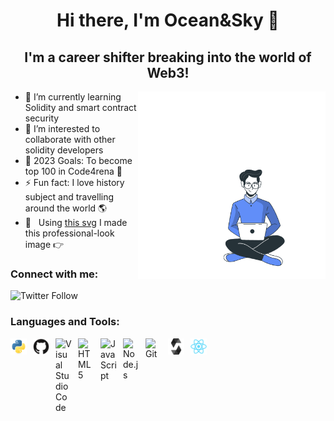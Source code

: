 #  <div align="center"> Hi there, I'm Ocean&Sky 👋 </div>
  
## <div align="center"> I'm a career shifter breaking into the world of Web3! </div>

<img src="https://github.com/bluenights004/bluenights004/blob/main/Developer%20activity.gif" width=300 align=right />

- 🌱 I’m currently learning Solidity and smart contract security 
- 👯 I’m interested to collaborate with other solidity developers
- 🥅 2023 Goals: To become top 100 in Code4rena :muscle: 
- ⚡ Fun fact: I love history subject and travelling around the world :earth_americas:
- 🎨 &nbsp; Using [this svg](https://storyset.com/illustration/javascript-frameworks/amico) I made this professional-look image 👉

### Connect with me:

![Twitter Follow](https://img.shields.io/twitter/follow/bluenights004?style=social)


### Languages and Tools:

<img align="left" alt="Python" width="26px" src="https://github.com/devicons/devicon/blob/v2.15.1/icons/python/python-original.svg" style="padding-right:10px;" />
<img align="left" alt="Github" width="26px" src="https://github.com/devicons/devicon/blob/v2.15.1/icons/github/github-original.svg" style="padding-right:10px;" />
<img align="left" alt="Visual Studio Code" width="26px" src="https://cdn.jsdelivr.net/gh/devicons/devicon/icons/vscode/vscode-original.svg" style="padding-right:10px;" />
<img align="left" alt="HTML5" width="26px" src="https://cdn.jsdelivr.net/gh/devicons/devicon/icons/html5/html5-original.svg" style="padding-right:10px;" />
<img align="left" alt="JavaScript" width="26px" src="https://cdn.jsdelivr.net/gh/devicons/devicon/icons/javascript/javascript-original.svg" style="padding-right:10px;" />
<img align="left" alt="Node.js" width="26px" src="https://cdn.jsdelivr.net/gh/devicons/devicon/icons/nodejs/nodejs-original.svg" style="padding-right:10px;" />
<img align="left" alt="Git" width="26px" src="https://cdn.jsdelivr.net/gh/devicons/devicon/icons/git/git-original.svg" style="padding-right:10px;" />
<img align="left" alt="Solidity" width="26px" src="https://github.com/devicons/devicon/blob/v2.15.1/icons/solidity/solidity-original.svg" style="padding-right:10px;" />
<img align="left" alt="React" width="26px" src="https://github.com/devicons/devicon/blob/v2.15.1/icons/react/react-original.svg" style="padding-right:10px;" />
